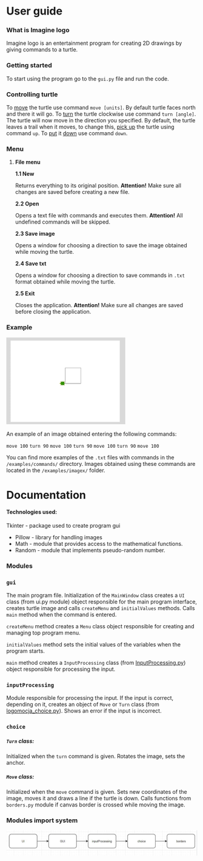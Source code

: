 # User guide

### What is Imagine logo

Imagine logo is an entertainment program for creating 2D drawings by giving commands to a turtle.

### Getting started

To start using the program go to the `gui.py` file and run the code.

### Controlling turtle

To <u>move</u> the turtle use command `move [units]`. By default turtle faces north and there it will go. To <u>turn</u> the turtle clockwise use command `turn [angle]`. The turtle will now move in the direction you specified. By default, the turtle leaves a trail when it moves, to change this, <u>pick up</u> the turtle using command `up`. To <u>put</u> it <u>down</u> use command `down`.

### Menu

1. **File menu**

   **1.1 New**

   Returns everything to its original position. **Attention!** Make sure all changes are saved before creating a new file.

   **2.2 Open**

   Opens a text file with commands and executes them. **Attention!** All undefined commands will be skipped.

   **2.3 Save image**

   Opens a window for choosing a direction to save the image obtained while moving the turtle.

   **2.4 Save txt**

   Opens a window for choosing a direction to save commands in `.txt` format obtained while moving the turtle.

   **2.5 Exit**

   Closes the application. **Attention!** Make sure all changes are saved before closing the application.

### Example

<img src="docs/example.jpg" style="zoom: 33%;" />

An example of an image obtained entering the following commands:

`move 100`
`turn 90`
`move 100`
`turn 90`
`move 100`
`turn 90`
`move 100`

You can find more examples of the `.txt` files with commands in the `/examples/commands/` directory. Images obtained using these commands are located in the `/examples/imagex/` folder.



# Documentation

#### Technologies used:

Tkinter - package used to create program gui

- Pillow - library for handling images
- Math - module that provides access to the mathematical functions.
- Random - module that implements pseudo-random number.

### Modules

### <a name='gui'>`gui`</a>

The main program file. Initialization of the `MainWindow` class creates a `UI` class (from ui.py module) object responsible for the main program interface, creates turtle image and calls `createMenu` and `initialValues` methods. Calls `main` method when the command is entered.

`createMenu` method creates a `Menu` class object responsible for creating and managing top program menu.

`initialValues` method sets the initial values of the variables when the program starts.

`main` method creates a `InputProcessing` class (from [InputProcessing.py](#InputProcessing)) object responsible for processing the input.

### <a name='inputProcessing'>`inputProcessing`</a>

Module responsible for processing the input. If the input is correct, depending on it, creates an object of `Move` or `Turn` class (from [logomocja_choice.py](#Logomocja_choice)). Shows an error if the input is incorrect.

### <a name='choice'>`choice`</a>

##### `Turn` class:

Initialized when the `turn` command is given. Rotates the image, sets the anchor.

##### `Move` class:

Initialized when the `move` command is given. Sets new coordinates of the image, moves it and draws a line if the turtle is down. Calls functions from `borders.py` module if canvas border is crossed while moving the image.

### Modules import system

![](docs/imports.jpg)